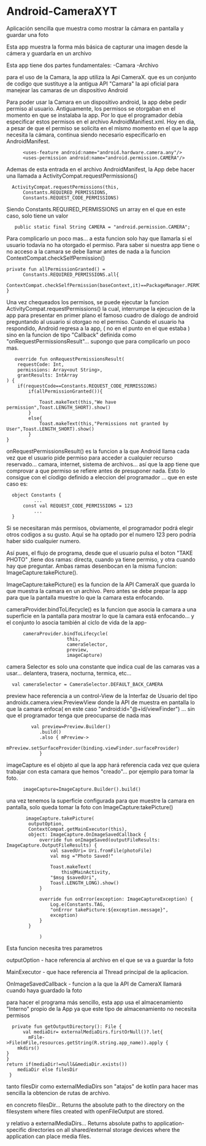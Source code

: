# Android-CameraXYT
Aplicación sencilla que muestra como mostrar la cámara en pantalla y guardar una foto


Esta app muestra la forma más básica de capturar una imagen
desde la cámera y guardarla en un archivo

Esta app tiene dos partes fundamentales:
-Camara
-Archivo

 para el uso de la Camara, la app utiliza la Api CameraX. que es un
 conjunto de codigo que sustituye a la antigua API "Camara"
 la api oficial para manejear las camaras de un dispositivo Android

 Para poder usar la Camara en un dispositivo android, la app debe
 pedir permiso al usuario. Antiguamente, los permisos se otorgaban en
 el momento en que se instalaba la app. Por lo que el programador debía
 especificar estos permisos en el archivo AndroidManifiest.xml.
 Hoy en dia, a pesar de que el permiso se solicita en el mismo momento
 en el que la app necesita la cámara, continua siendo necesario especificarlo
 en AndroidManifest.

          <uses-feature android:name="android.hardware.camera.any"/>
          <uses-permission android:name="android.permission.CAMERA"/>

 Ademas de esta entrada en el archivo AndroidManifest, la App debe hacer una llamada
 a ActivityCompat.requestPermissions()


      ActivityCompat.requestPermissions(this,
          Constants.REQUIRED_PERMISSIONS,
          Constants.REQUEST_CODE_PERMISSIONS)

 Siendo Constants.REQUIRED_PERMISSIONS un array en el que en este caso, solo tiene un valor
 
       public static final String CAMERA = "android.permission.CAMERA";

 Para complicarlo un poco mas... a esta funcion solo hay que llamarla si el usuario todavía
 no ha otorgado el permiso.
 Para saber si nuestra app tiene o no acceso a la camara se debe llamar antes de nada a la
 funcion ContextCompat.checkSelfPermission()


    private fun allPermissionGranted() =
          Constants.REQUIRED_PERMISSIONS.all{
          ContextCompat.checkSelfPermission(baseContext,it)==PackageManager.PERMISSION_GRANTED
    }

 Una vez chequeados los permisos, se puede ejecutar la funcion ActivityCompat.requestPermissions()
 la cual, interrumpe la ejecucion de la app para presentar en primer plano el famoso
 cuadro de dialogo de android preguntando al usuario si otorgao no el permiso.
 Cuando el usuario ha respondido, Android regresa a la app, ( no en el punto en el que estaba )
 sino en la funcion de tipo "Callback" definida como "onRequestPermissionsResult"... supongo que para
 complicarlo un poco mas.

       override fun onRequestPermissionsResult(
        requestCode: Int,
        permissions: Array<out String>,
        grantResults: IntArray
    ) {
        if(requestCode==Constants.REQUEST_CODE_PERMISSIONS)
            if(allPermissionGranted()){

                Toast.makeText(this,"We have permission",Toast.LENGTH_SHORT).show()
            }
            else{
                Toast.makeText(this,"Permissions not granted by User",Toast.LENGTH_SHORT).show()
            }
    }

onRequestPermissionsResult() es la funcion a la que Android llama cada vez que el usuario
 pide permiso para acceder a cualquier recurso reservado... camara, internet, sistema de archivos...
así que la app tiene que comprovar a que permiso se refiere antes de presuponer nada.
 Esto lo consigue con el cíodigo definido a eleccion del programador ... que en este caso es:


      object Constants {
              ...
          const val REQUEST_CODE_PERMISSIONS = 123
              ...
      }

 Si se necesitaran más permisos, obviamente, el programador podrá elegir otros codigos a su
 gusto. Aquí se ha optado por el numero 123 pero podría haber sido cualquier numero.

 Así pues, el flujo de programa, desde que el usuario pulsa el boton "TAKE PHOTO" ,tiene dos
 ramas: directa, cuando ya tiene permiso, y otra cuando hay que preguntar. Ambas ramas desenbocan en
 la misma funcion: ImageCapture:takePicture().

 ImageCapture:takePicture() es la funcion de la API CameraX que guarda lo que muestra la camara
 en un archivo. Pero antes se debe prepar la app para que la pantalla muestre lo que la camara
 esta enfocando.
 
 cameraProvider.bindToLifecycle() es la funcion que asocia la camara a una superficie en la
 pantalla para mostrar lo que la camara está enfocando... y el conjunto lo asocia también
 al ciclo de vida de la app-

          cameraProvider.bindToLifecycle(
                          this,
                          cameraSelector,
                          preview,
                          imageCapture)

 camera Selector es solo una constante que indica cual de las camaras vas a usar... delantera, trasera, nocturna,
 termica, etc...

      val cameraSelector = CameraSelector.DEFAULT_BACK_CAMERA

 preview hace referencia a un control-View de la Interfaz de Usuario del tipo androidx.camera.view.PreviewView
 donde la API de muestra en pantalla lo que la camara enfoca( en este caso "android:id="@+id/viewFinder")
 ... sin que el programador tenga que preocuparse de nada mas

             val preview=Preview.Builder()
                .build()
                .also { mPreview->
                    mPreview.setSurfaceProvider(binding.viewFinder.surfaceProvider)
                }

 imageCapture es el objeto al que la app hará referencia cada vez que quiera trabajar con esta camara
 que hemos "creado"... por ejemplo para tomar la foto.

          imageCapture=ImageCapture.Builder().build()

 una vez tenemos la superficie configurada para que muestre la camara en pantalla, solo queda
 tomar la foto con ImageCapture:takePicture()

           imageCapture.takePicture(
            outputOption,
            ContextCompat.getMainExecutor(this),
            object: ImageCapture.OnImageSavedCallback {
                override fun onImageSaved(outputFileResults: ImageCapture.OutputFileResults) {
                    val savedUri= Uri.fromFile(photoFile)
                    val msg ="Photo Saved!"

                    Toast.makeText(
                        this@MainActivity,
                    "$msg $savedUri",
                    Toast.LENGTH_LONG).show()
                }

                override fun onError(exception: ImageCaptureException) {
                    Log.e(Constants.TAG,
                    "onError takePicture:${exception.message}",
                    exception)
                }
            }

                )

 Esta funcion necesita tres parametros
 
 outputOption - hace referencia al archivo en el que se va a guardar la foto
 
 MainExecutor - que hace referencia al Thread principal de la aplicacion.
 
 OnImageSavedCallback - funcion a la que la API de CameraX llamará cuando haya guardado la foto
 
 

 para hacer el programa más sencillo, esta app usa el almacenamiento "Interno" propio de la App
 ya que este tipo de almacenamiento no necesita permisos


      private fun getOutputDirectory(): File {
          val mediaDir= externalMediaDirs.firstOrNull()?.let{
            mFile->File(mFile,resources.getString(R.string.app_name)).apply {
        mkdirs()
    }
    }
    return if(mediaDir!=null&&mediaDir.exists())
        mediaDir else filesDir
     }

 tanto filesDir como externalMediaDirs son "atajos" de kotlin para hacer mas sencilla
 la obtencion de rutas de archivo.
 
 en concreto filesDir... Returns the absolute path to the directory on the filesystem where files
 created with openFileOutput are stored.
 
 y relativo a externalMediaDirs... Returns absolute paths to application-specific directories on
 all shared/external storage devices where the application can place media files.

